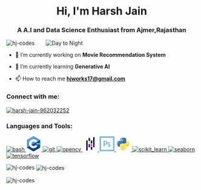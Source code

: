 <h1 align="center">Hi, I'm Harsh Jain</h1>
<h3 align="center">A A.I and Data Science Enthusiast from Ajmer,Rajasthan</h3>

<img align="right" alt="Day to Night" width="400" src="https://cdn.dribbble.com/users/84109/screenshots/14097184/media/fc58a74200b78925cdec1a6905178dcb.gif">

<p align="left"> <img src="https://komarev.com/ghpvc/?username=hj-codes&label=Profile%20views&color=c02a66&style=flat-square" alt="hj-codes" /> </p>

- 🔭 I’m currently working on **Movie Recommendation System**

- 🌱 I’m currently learning **Generative AI**

- 📫 How to reach me **hjworks17@gmail.com**

<h3 align="left">Connect with me:</h3>
<p align="left">
<a href="https://linkedin.com/in/harsh-jain-962032252" target="blank"><img align="center" src="https://raw.githubusercontent.com/rahuldkjain/github-profile-readme-generator/master/src/images/icons/Social/linked-in-alt.svg" alt="harsh-jain-962032252" height="30" width="40" /></a>
</p>

<h3 align="left">Languages and Tools:</h3>
<p align="left"> <a href="https://www.gnu.org/software/bash/" target="_blank" rel="noreferrer"> <img src="https://www.vectorlogo.zone/logos/gnu_bash/gnu_bash-icon.svg" alt="bash" width="40" height="40"/> </a> <a href="https://www.w3schools.com/cpp/" target="_blank" rel="noreferrer"> <img src="https://raw.githubusercontent.com/devicons/devicon/master/icons/cplusplus/cplusplus-original.svg" alt="cplusplus" width="40" height="40"/> </a> <a href="https://git-scm.com/" target="_blank" rel="noreferrer"> <img src="https://www.vectorlogo.zone/logos/git-scm/git-scm-icon.svg" alt="git" width="40" height="40"/> </a> <a href="https://opencv.org/" target="_blank" rel="noreferrer"> <img src="https://www.vectorlogo.zone/logos/opencv/opencv-icon.svg" alt="opencv" width="40" height="40"/> </a> <a href="https://pandas.pydata.org/" target="_blank" rel="noreferrer"> <img src="https://raw.githubusercontent.com/devicons/devicon/2ae2a900d2f041da66e950e4d48052658d850630/icons/pandas/pandas-original.svg" alt="pandas" width="40" height="40"/> </a> <a href="https://www.photoshop.com/en" target="_blank" rel="noreferrer"> <img src="https://raw.githubusercontent.com/devicons/devicon/master/icons/photoshop/photoshop-line.svg" alt="photoshop" width="40" height="40"/> </a> <a href="https://www.python.org" target="_blank" rel="noreferrer"> <img src="https://raw.githubusercontent.com/devicons/devicon/master/icons/python/python-original.svg" alt="python" width="40" height="40"/> </a> <a href="https://scikit-learn.org/" target="_blank" rel="noreferrer"> <img src="https://upload.wikimedia.org/wikipedia/commons/0/05/Scikit_learn_logo_small.svg" alt="scikit_learn" width="40" height="40"/> </a> <a href="https://seaborn.pydata.org/" target="_blank" rel="noreferrer"> <img src="https://seaborn.pydata.org/_images/logo-mark-lightbg.svg" alt="seaborn" width="40" height="40"/> </a> <a href="https://www.tensorflow.org" target="_blank" rel="noreferrer"> <img src="https://www.vectorlogo.zone/logos/tensorflow/tensorflow-icon.svg" alt="tensorflow" width="40" height="40"/> </a> </p>

<p><img align="left" src="https://github-readme-stats.vercel.app/api/top-langs?username=hj-codes&show_icons=true&theme=dracula&locale=en&layout=compact" alt="hj-codes" /></p>

<p>&nbsp;<img align="center" src="https://github-readme-stats.vercel.app/api?username=hj-codes&show_icons=true&theme=dracula&locale=en" alt="hj-codes" /></p>

<p><img align="center" src="https://github-readme-streak-stats.herokuapp.com/?user=hj-codes&theme=dark" alt="hj-codes" /></p>
